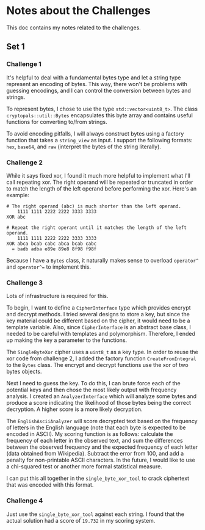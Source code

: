 # Notes about the Challenges

This doc contains my notes related to the challenges.

## Set 1

### Challenge 1

It's helpful to deal with a fundamental bytes type and let a string type
represent an encoding of bytes. This way, there won't be problems with guessing
encodings, and I can control the conversion between bytes and strings.

To represent bytes, I chose to use the type `std::vector<uint8_t>`. The class
`cryptopals::util::Bytes` encapsulates this byte array and contains useful
functions for converting to/from strings.

To avoid encoding pitfalls, I will always construct bytes using a factory
function that takes a `string_view` as input. I support the following formats:
`hex`, `base64`, and `raw` (interpret the bytes of the string literally).

### Challenge 2

While it says fixed xor, I found it much more helpful to implement what I'll
call repeating xor. The right operand will be repeated or truncated in order to
match the length of the left operand before performing the xor. Here's an
example:

```
# The right operand (abc) is much shorter than the left operand.
    1111 1111 2222 2222 3333 3333
XOR abc

# Repeat the right operant until it matches the length of the left operand.
    1111 1111 2222 2222 3333 3333
XOR abca bcab cabc abca bcab cabc
  = badb adba e89e 89e8 8f98 f98f
```

Because I have a `Bytes` class, it naturally makes sense to overload `operator^`
and `operator^=` to implement this.

### Challenge 3

Lots of infrastructure is required for this.

To begin, I want to define a `CipherInterface` type which provides encrypt and
decrypt methods. I tried several designs to store a key, but since the key
material could be different based on the cipher, it would need to be a template
variable. Also, since `CipherInterface` is an abstract base class, I needed to
be careful with templates and polymorphism. Therefore, I ended up making the key
a parameter to the functions.

The `SingleByteXor` cipher uses a `uint8_t` as a key type. In order to reuse
the xor code from challenge 2, I added the factory function `CreateFromIntegral`
to the `Bytes` class. The encrypt and decrypt functions use the xor of two bytes
objects.

Next I need to guess the key. To do this, I can brute force each of the
potential keys and then chose the most likely output with frequency analysis. I
created an `AnalyzerInterface` which will analyze some bytes and produce a
score indicating the likelihood of those bytes being the correct decryption. A
higher score is a more likely decryption.

The `EnglishAsciiAnalyzer` will score decrypted text based on the frequency of
letters in the English language (note that each byte is expected to be encoded
in ASCII). My scoring function is as follows: calculate the frequency of each
letter in the observed text, and sum the differences between the observed
frequency and the expected frequency of each letter (data obtained from
Wikipedia). Subtract the error from 100, and add a penalty for non-printable
ASCII characters. In the future, I would like to use a chi-squared test or
another more formal statistical measure.

I can put this all together in the `single_byte_xor_tool` to crack ciphertext
that was encoded with this format.

### Challenge 4

Just use the `single_byte_xor_tool` against each string. I found that the actual
solution had a score of `19.732` in my scoring system.
